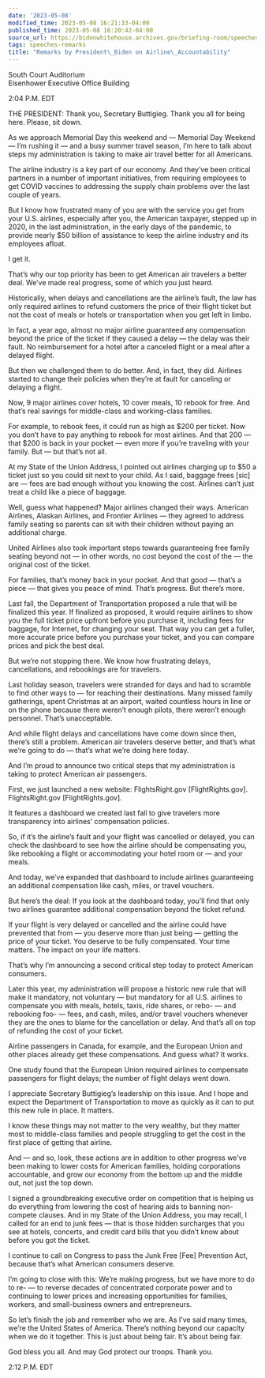 ```yaml
---
date: '2023-05-08'
modified_time: 2023-05-08 16:21:33-04:00
published_time: 2023-05-08 16:20:42-04:00
source_url: https://bidenwhitehouse.archives.gov/briefing-room/speeches-remarks/2023/05/08/remarks-by-president-biden-on-airline-accountability/
tags: speeches-remarks
title: "Remarks by President\_Biden on Airline\_Accountability"
---
```

 
South Court Auditorium  
Eisenhower Executive Office Building

2:04 P.M. EDT

THE PRESIDENT: Thank you, Secretary Buttigieg. Thank you all for being
here. Please, sit down.

As we approach Memorial Day this weekend and — Memorial Day Weekend —
I’m rushing it — and a busy summer travel season, I’m here to talk about
steps my administration is taking to make air travel better for all
Americans.

The airline industry is a key part of our economy. And they’ve been
critical partners in a number of important initiatives, from requiring
employees to get COVID vaccines to addressing the supply chain problems
over the last couple of years.

But I know how frustrated many of you are with the service you get from
your U.S. airlines, especially after you, the American taxpayer, stepped
up in 2020, in the last administration, in the early days of the
pandemic, to provide nearly $50 billion of assistance to keep the
airline industry and its employees afloat.

I get it.

That’s why our top priority has been to get American air travelers a
better deal. We’ve made real progress, some of which you just heard.

Historically, when delays and cancellations are the airline’s fault, the
law has only required airlines to refund customers the price of their
flight ticket but not the cost of meals or hotels or transportation when
you get left in limbo.

In fact, a year ago, almost no major airline guaranteed any compensation
beyond the price of the ticket if they caused a delay — the delay was
their fault. No reimbursement for a hotel after a canceled flight or a
meal after a delayed flight.

But then we challenged them to do better. And, in fact, they did.
Airlines started to change their policies when they’re at fault for
canceling or delaying a flight.

Now, 9 major airlines cover hotels, 10 cover meals, 10 rebook for free.
And that’s real savings for middle-class and working-class families.

For example, to rebook fees, it could run as high as $200 per ticket.
Now you don’t have to pay anything to rebook for most airlines. And that
200 — that $200 is back in your pocket — even more if you’re traveling
with your family. But — but that’s not all.

At my State of the Union Address, I pointed out airlines charging up to
$50 a ticket just so you could sit next to your child. As I said,
baggage frees \[sic\] are — fees are bad enough without you knowing the
cost. Airlines can’t just treat a child like a piece of baggage.

Well, guess what happened? Major airlines changed their ways. American
Airlines, Alaskan Airlines, and Frontier Airlines — they agreed to
address family seating so parents can sit with their children without
paying an additional charge.

United Airlines also took important steps towards guaranteeing free
family seating beyond not — in other words, no cost beyond the cost of
the — the original cost of the ticket.

For families, that’s money back in your pocket. And that good — that’s a
piece — that gives you peace of mind. That’s progress. But there’s more.

Last fall, the Department of Transportation proposed a rule that will be
finalized this year. If finalized as proposed, it would require airlines
to show you the full ticket price upfront before you purchase it,
including fees for baggage, for Internet, for changing your seat. That
way you can get a fuller, more accurate price before you purchase your
ticket, and you can compare prices and pick the best deal.

But we’re not stopping there. We know how frustrating delays,
cancellations, and rebookings are for travelers.

Last holiday season, travelers were stranded for days and had to
scramble to find other ways to — for reaching their destinations. Many
missed family gatherings, spent Christmas at an airport, waited
countless hours in line or on the phone because there weren’t enough
pilots, there weren’t enough personnel. That’s unacceptable.

And while flight delays and cancellations have come down since then,
there’s still a problem. American air travelers deserve better, and
that’s what we’re going to do — that’s what we’re doing here today.

And I’m proud to announce two critical steps that my administration is
taking to protect American air passengers.

First, we just launched a new website: FlightsRight.gov
\[FlightRights.gov\]. FlightsRight.gov \[FlightRights.gov\].

It features a dashboard we created last fall to give travelers more
transparency into airlines’ compensation policies.

So, if it’s the airline’s fault and your flight was cancelled or
delayed, you can check the dashboard to see how the airline should be
compensating you, like rebooking a flight or accommodating your hotel
room or — and your meals.

And today, we’ve expanded that dashboard to include airlines
guaranteeing an additional compensation like cash, miles, or travel
vouchers.

But here’s the deal: If you look at the dashboard today, you’ll find
that only two airlines guarantee additional compensation beyond the
ticket refund.

If your flight is very delayed or cancelled and the airline could have
prevented that from — you deserve more than just being — getting the
price of your ticket. You deserve to be fully compensated. Your time
matters. The impact on your life matters.

That’s why I’m announcing a second critical step today to protect
American consumers.

Later this year, my administration will propose a historic new rule that
will make it mandatory, not voluntary — but mandatory for all U.S.
airlines to compensate you with meals, hotels, taxis, ride shares, or
rebo- — and rebooking foo- — fees, and cash, miles, and/or travel
vouchers whenever they are the ones to blame for the cancellation or
delay. And that’s all on top of refunding the cost of your ticket.

Airline passengers in Canada, for example, and the European Union and
other places already get these compensations. And guess what? It works.

One study found that the European Union required airlines to compensate
passengers for flight delays; the number of flight delays went down.

I appreciate Secretary Buttigieg’s leadership on this issue. And I hope
and expect the Department of Transportation to move as quickly as it can
to put this new rule in place. It matters.

I know these things may not matter to the very wealthy, but they matter
most to middle-class families and people struggling to get the cost in
the first place of getting that airline.

And — and so, look, these actions are in addition to other progress
we’ve been making to lower costs for American families, holding
corporations accountable, and grow our economy from the bottom up and
the middle out, not just the top down.

I signed a groundbreaking executive order on competition that is helping
us do everything from lowering the cost of hearing aids to banning
non-compete clauses. And in my State of the Union Address, you may
recall, I called for an end to junk fees — that is those hidden
surcharges that you see at hotels, concerts, and credit card bills that
you didn’t know about before you got the ticket.

I continue to call on Congress to pass the Junk Free \[Fee\] Prevention
Act, because that’s what American consumers deserve.

I’m going to close with this: We’re making progress, but we have more to
do to re- — to reverse decades of concentrated corporate power and to
continuing to lower prices and increasing opportunities for families,
workers, and small-business owners and entrepreneurs.

So let’s finish the job and remember who we are. As I’ve said many
times, we’re the United States of America. There’s nothing beyond our
capacity when we do it together. This is just about being fair. It’s
about being fair.

God bless you all. And may God protect our troops. Thank you.

2:12 P.M. EDT
